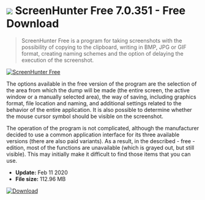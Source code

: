 # ![](https://cdn.softexe.net/static/icon/8/screenhunter-free-9215.png) ScreenHunter Free 7.0.351 - Free Download

> ScreenHunter Free is a program for taking screenshots with the possibility of copying to the clipboard, writing in BMP, JPG or GIF format, creating naming schemes and the option of delaying the execution of the screenshot.

[![ScreenHunter Free](https://gallery.dpcdn.pl/imgc/Tools/73109/g_-_420x350_1.5_-_x20161229011123_0.png)](https://softexe.net/win/multimedia/image-capture/screenhunter-free:abpe.html)

The options available in the free version of the program are the selection of the area from which the dump will be made (the entire screen, the active window or a manually selected area), the way of saving, including graphics format, file location and naming, and additional settings related to the behavior of the entire application. It is also possible to determine whether the mouse cursor symbol should be visible on the screenshot.
 
 The operation of the program is not complicated, although the manufacturer decided to use a common application interface for its three available versions (there are also paid variants). As a result, in the described - free - edition, most of the functions are unavailable (which is grayed out, but still visible). This may initially make it difficult to find those items that you can use.


- **Update:** Feb 11 2020
- **File size:** 112.96 MB

[![Download](https://cdn.softexe.net/static/img/download.png)](https://softexe.net/win/multimedia/image-capture/screenhunter-free:abpe.html)


